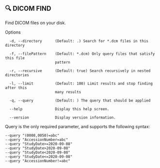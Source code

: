 🔍 DICOM FIND
----------

Find DICOM files on your disk.

Options 

```
  -d, --directory      (Default: .) Search for *.dcm files in this directory

  -f, --filePattern    (Default: *.dcm) Only query files that satisfy this file
                       pattern

  -r, --recursive      (Default: true) Search recursively in nested directories

  -l, --limit          (Default: 100) Limit results and stop finding after this
                       many results

  -q, --query          (Default: ) The query that should be applied

  --help               Display this help screen.

  --version            Display version information.
```

Query is the only required parameter, and supports the following syntax:

```
--query "(0008,0050)=abc"
--query "AccessionNumber=abc"
--query "StudyDate>=2020-09-08"
--query "StudyDate>2020-09-08"
--query "StudyDate<2020-09-08"
--query "StudyDate<=2020-09-08"
--query "AccessionNumber!=abc"
```
